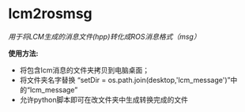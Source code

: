  lcm2rosmsg
 ==========
  *用于将LCM生成的消息文件(hpp)转化成ROS消息格式（msg）*

  __使用方法:__  
  * 将包含lcm消息的文件夹拷贝到电脑桌面；
  * 将文件夹名字替换 “setDir = os.path.join(desktop,'lcm_message')”中的“lcm_message”
  * 允许python脚本即可在改文件夹中生成转换完成的文件

